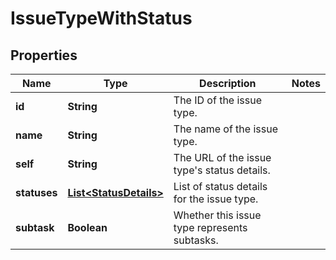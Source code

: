 # IssueTypeWithStatus

## Properties
Name | Type | Description | Notes
------------ | ------------- | ------------- | -------------
**id** | **String** | The ID of the issue type. | 
**name** | **String** | The name of the issue type. | 
**self** | **String** | The URL of the issue type&#x27;s status details. | 
**statuses** | [**List&lt;StatusDetails&gt;**](StatusDetails.md) | List of status details for the issue type. | 
**subtask** | **Boolean** | Whether this issue type represents subtasks. | 
